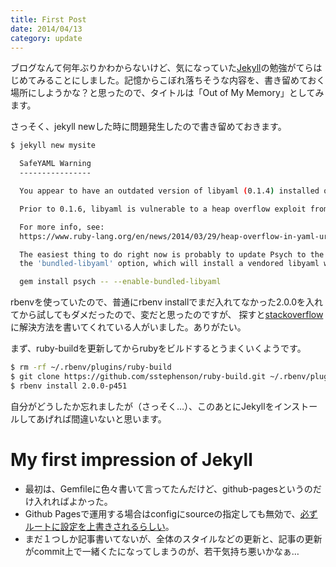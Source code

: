```yaml
---
title: First Post
date: 2014/04/13
category: update
---
```


ブログなんて何年ぶりかわからないけど、気になっていた[Jekyll](http://jekyllrb.com/)の勉強がてらはじめてみることにしました。記憶からこぼれ落ちそうな内容を、書き留めておく場所にしようかな？と思ったので、タイトルは「Out of My Memory」としてみます。

さっそく、jekyll newした時に問題発生したので書き留めておきます。

```sh
$ jekyll new mysite

  SafeYAML Warning
  ----------------

  You appear to have an outdated version of libyaml (0.1.4) installed on your system.

  Prior to 0.1.6, libyaml is vulnerable to a heap overflow exploit from malicious YAML payloads.

  For more info, see:
  https://www.ruby-lang.org/en/news/2014/03/29/heap-overflow-in-yaml-uri-escape-parsing-cve-2014-2525/

  The easiest thing to do right now is probably to update Psych to the latest version and enable
  the 'bundled-libyaml' option, which will install a vendored libyaml with the vulnerability patched:

  gem install psych -- --enable-bundled-libyaml

```

rbenvを使っていたので、普通にrbenv installでまだ入れてなかった2.0.0を入れてから試してもダメだったので、変だと思ったのですが、
探すと[stackoverflow](http://stackoverflow.com/questions/22919318/fix-for-prior-to-0-1-6-libyaml-is-vulnerable-to-a-heap-overflow-exploit-from-m)に解決方法を書いてくれている人がいました。ありがたい。

まず、ruby-buildを更新してからrubyをビルドするとうまくいくようです。

```sh
$ rm -rf ~/.rbenv/plugins/ruby-build
$ git clone https://github.com/sstephenson/ruby-build.git ~/.rbenv/plugins/ruby-build
$ rbenv install 2.0.0-p451
```

自分がどうしたか忘れましたが（さっそく…）、このあとにJekyllをインストールしてあげれば間違いないと思います。


# My first impression of Jekyll

- 最初は、Gemfileに色々書いて言ってたんだけど、github-pagesというのだけ入れればよかった。
- Github Pagesで運用する場合はconfigにsourceの指定しても無効で、[必ずルートに設定を上書きされるらしい](https://help.github.com/articles/using-jekyll-with-pages#configuration-overrides)。
- まだ１つしか記事書いてないが、全体のスタイルなどの更新と、記事の更新がcommit上で一緒くたになってしまうのが、若干気持ち悪いかなぁ…
